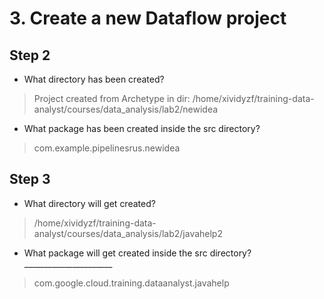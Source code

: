 # 3. Create a new Dataflow project

## Step 2

- What directory has been created?

> Project created from Archetype in dir: /home/xividyzf/training-data-analyst/courses/data_analysis/lab2/newidea

- What package has been created inside the src directory?

> com.example.pipelinesrus.newidea

## Step 3

- What directory will get created?

> /home/xividyzf/training-data-analyst/courses/data_analysis/lab2/javahelp2

- What package will get created inside the src directory? ______________________

> com.google.cloud.training.dataanalyst.javahelp
